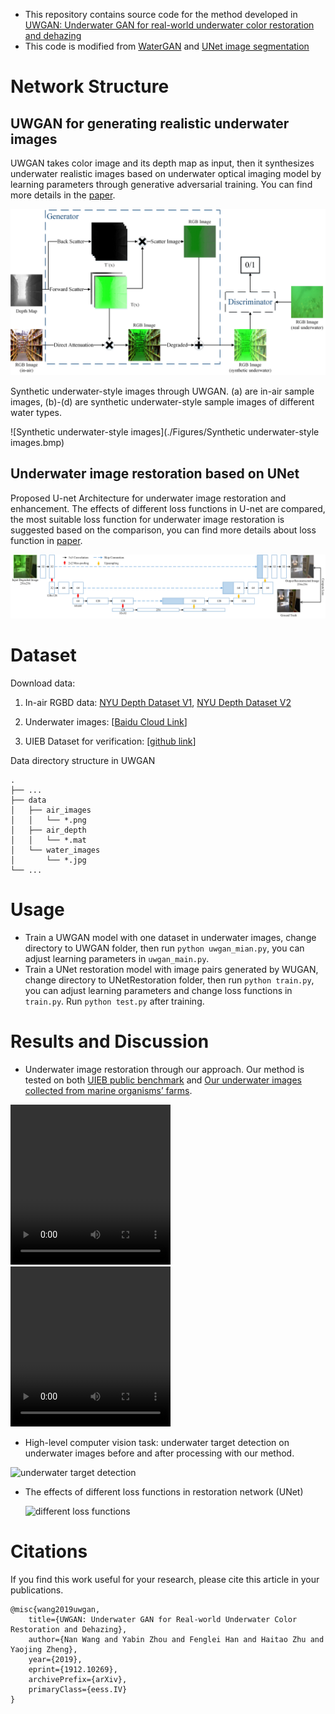 - This repository contains source code for the method developed in [UWGAN: Underwater GAN for real-world underwater color restoration and dehazing](https://arxiv.org/abs/1912.10269)
- This code is modified from [WaterGAN](https://github.com/kskin/WaterGAN) and [UNet image segmentation](https://github.com/jakeret/tf_unet)



# Network Structure

## UWGAN for generating realistic underwater images

UWGAN takes color image and its depth map as input, then it synthesizes underwater realistic images based on underwater optical imaging model by learning parameters through generative adversarial training. You can find more details in the [paper](https://arxiv.org/abs/1912.10269).

![UWGAN structure](./Figures/UnderWaterGAN.bmp)



Synthetic underwater-style images through UWGAN. (a) are in-air sample images, (b)-(d) are synthetic
underwater-style sample images of different water types.

![Synthetic underwater-style images](./Figures/Synthetic underwater-style images.bmp)

## Underwater image restoration based on UNet

Proposed U-net Architecture for underwater image restoration and enhancement. The effects of different
loss functions in U-net are compared, the most suitable loss function for underwater image restoration is suggested based on the comparison, you can find more details about loss function in [paper](https://arxiv.org/abs/1912.10269).

![UNet structure](./Figures/Underwater_Unet.bmp)

# Dataset

Download data:

1. In-air RGBD data: [NYU Depth Dataset V1](https://cs.nyu.edu/~silberman/datasets/nyu_depth_v1.html), [NYU Depth Dataset V2](https://cs.nyu.edu/~silberman/datasets/nyu_depth_v2.html)

2. Underwater images: [[Baidu Cloud Link](https://pan.baidu.com/s/16NCfZoZUOFMbWLNYYr6xNw)]

3. UIEB Dataset for verification: [[github link](https://li-chongyi.github.io/proj_benchmark.html)]

Data directory structure in UWGAN

```
.
├── ...
├── data                    
│   ├── air_images
│   │   └── *.png
│   ├── air_depth  
│   │   └── *.mat
│   └── water_images 
│       └── *.jpg
└── ...
```

# Usage

* Train a UWGAN model with one dataset in underwater images, change directory to UWGAN folder, then run `python uwgan_mian.py`, you can adjust learning parameters in `uwgan_main.py`.
* Train a UNet restoration model with image pairs generated by WUGAN, change directory to UNetRestoration folder, then run `python train.py`, you can adjust learning parameters and change loss functions in `train.py`. Run `python test.py` after training.

# Results and Discussion

* Underwater image restoration through our approach. Our method is tested on both [UIEB public benchmark](https://li-chongyi.github.io/proj_benchmark.html) and [Our underwater images collected from marine organisms’ farms](https://pan.baidu.com/s/16NCfZoZUOFMbWLNYYr6xNw).

<video src="./Figures/raw_uie.mp4" controls="controls" width="256" height="256">您的浏览器不支持播放该视频！</video>
<video src="./Figures/water_uie.mp4" controls="controls" width="256" height="256">您的浏览器不支持播放该视频！</video>
* High-level computer vision task: underwater target detection on underwater images before and after processing with our method.

![underwater target detection](./Figures/UnderwaterTargetDetection.bmp)

* The effects of different loss functions in restoration network (UNet)

  ![different loss functions](./Figures/Different_loss_functions.bmp)

# Citations

If you find this work useful for your research, please cite this article in your publications.

```
@misc{wang2019uwgan,
    title={UWGAN: Underwater GAN for Real-world Underwater Color Restoration and Dehazing},
    author={Nan Wang and Yabin Zhou and Fenglei Han and Haitao Zhu and Yaojing Zheng},
    year={2019},
    eprint={1912.10269},
    archivePrefix={arXiv},
    primaryClass={eess.IV}
}
```

